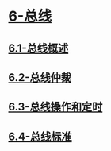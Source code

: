 # [6-总线](./6-总线/readme.md)

## [6.1-总线概述](./6-总线/6.1-总线概述/readme.md)

## [6.2-总线仲裁](./6-总线/6.2-总线仲裁/readme.md)

## [6.3-总线操作和定时](./6-总线/6.3-总线操作和定时/readme.md)

## [6.4-总线标准](./6-总线/6.4-总线标准/readme.md)
